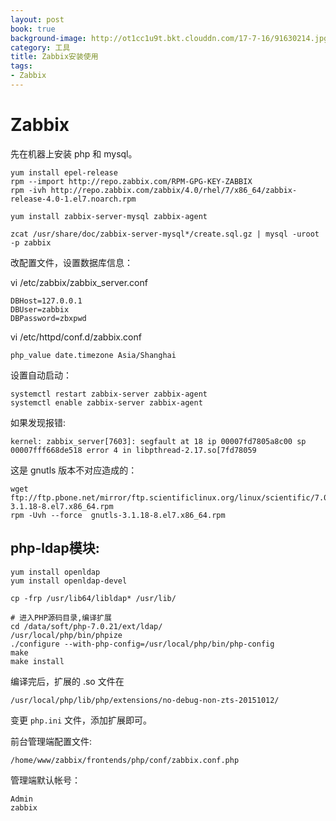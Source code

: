 ```yaml
---
layout: post
book: true
background-image: http://ot1cc1u9t.bkt.clouddn.com/17-7-16/91630214.jpg
category: 工具
title: Zabbix安装使用
tags:
- Zabbix
---
```


Zabbix
===

先在机器上安装 php 和 mysql。

```
yum install epel-release
rpm --import http://repo.zabbix.com/RPM-GPG-KEY-ZABBIX
rpm -ivh http://repo.zabbix.com/zabbix/4.0/rhel/7/x86_64/zabbix-release-4.0-1.el7.noarch.rpm

yum install zabbix-server-mysql zabbix-agent

zcat /usr/share/doc/zabbix-server-mysql*/create.sql.gz | mysql -uroot -p zabbix
```

改配置文件，设置数据库信息：

vi /etc/zabbix/zabbix_server.conf

```
DBHost=127.0.0.1
DBUser=zabbix
DBPassword=zbxpwd
```

vi /etc/httpd/conf.d/zabbix.conf

```
php_value date.timezone Asia/Shanghai
```

设置自动启动：

```
systemctl restart zabbix-server zabbix-agent
systemctl enable zabbix-server zabbix-agent
```

如果发现报错:

```
kernel: zabbix_server[7603]: segfault at 18 ip 00007fd7805a8c00 sp 00007fff668de518 error 4 in libpthread-2.17.so[7fd78059
```

这是 gnutls 版本不对应造成的：

```
wget ftp://ftp.pbone.net/mirror/ftp.scientificlinux.org/linux/scientific/7.0/x86_64/os/Packages/gnutls-3.1.18-8.el7.x86_64.rpm
rpm -Uvh --force  gnutls-3.1.18-8.el7.x86_64.rpm
```

php-ldap模块:
---

```
yum install openldap
yum install openldap-devel

cp -frp /usr/lib64/libldap* /usr/lib/

# 进入PHP源码目录,编译扩展
cd /data/soft/php-7.0.21/ext/ldap/
/usr/local/php/bin/phpize
./configure --with-php-config=/usr/local/php/bin/php-config
make
make install
```

编译完后，扩展的 .so 文件在 

```
/usr/local/php/lib/php/extensions/no-debug-non-zts-20151012/
```

变更 ```php.ini``` 文件，添加扩展即可。

前台管理端配置文件:

```
/home/www/zabbix/frontends/php/conf/zabbix.conf.php
```

管理端默认帐号：

```
Admin
zabbix
```
